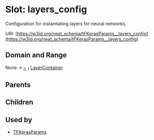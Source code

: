 
# Slot: layers_config


Configuration for instantiating layers for neural networks.

URI: [https://w3id.org/neat_schema/tFKerasParams__layers_config](https://w3id.org/neat_schema/tFKerasParams__layers_config)


## Domain and Range

None &#8594;  <sub>0..1</sub> [LayerContainer](LayerContainer.md)

## Parents


## Children


## Used by

 * [TFKerasParams](TFKerasParams.md)
